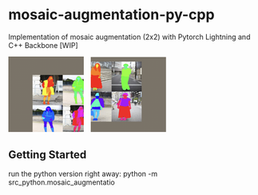 # mosaic-augmentation-py-cpp
Implementation of mosaic augmentation (2x2) with Pytorch Lightning and C++ Backbone [WIP]

<p>
  <img src="img/example1.png" alt="Image 1" style="width:30%; display: inline-block; margin-right: 10px;">
  <img src="img/example2.png" alt="Image 2" style="width:30%; display: inline-block;">
</p>


## Getting Started

run the python version right away:
python -m src_python.mosaic_augmentatio